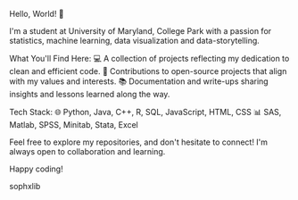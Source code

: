 <p>  
Hello, World! 👋

I'm a student at University of Maryland, College Park with a passion for statistics, machine learning, data visualization and data-storytelling.

What You'll Find Here:
💻 A collection of projects reflecting my dedication to clean and efficient code.
🚀 Contributions to open-source projects that align with my values and interests.
📚 Documentation and write-ups sharing insights and lessons learned along the way.

Tech Stack:
🌐 Python, Java, C++, R, SQL, JavaScript, HTML, CSS
📊 SAS, Matlab, SPSS, Minitab, Stata, Excel

Feel free to explore my repositories, and don't hesitate to connect! I'm always open to collaboration and learning.

Happy coding!

sophxlib
<p>
